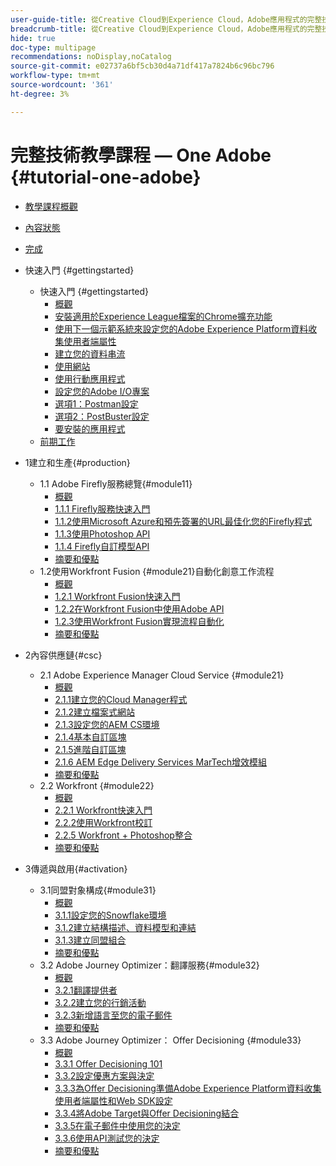 ```yaml
---
user-guide-title: 從Creative Cloud到Experience Cloud，Adobe應用程式的完整技術教學課程
breadcrumb-title: 從Creative Cloud到Experience Cloud，Adobe應用程式的完整技術教學課程
hide: true
doc-type: multipage
recommendations: noDisplay,noCatalog
source-git-commit: e02737a6bf5cb30d4a71df417a7824b6c96bc796
workflow-type: tm+mt
source-wordcount: '361'
ht-degree: 3%

---
```



# 完整技術教學課程 — One Adobe {#tutorial-one-adobe}

+ [教學課程概觀](/help/tutorial-one-adobe/overview.md)
+ [內容狀態](/help/tutorial-one-adobe/status.md)
+ [完成](/help/tutorial-one-adobe/completion.md)

+ 快速入門 {#gettingstarted}
   + 快速入門 {#gettingstarted}
      + [概觀](/help/tutorial-one-adobe/modules/getting-started/gettingstarted/getting-started.md)
      + [安裝適用於Experience League檔案的Chrome擴充功能](/help/tutorial-one-adobe/modules/getting-started/gettingstarted/ex1.md)
      + [使用下一個示範系統來設定您的Adobe Experience Platform資料收集使用者端屬性](/help/tutorial-one-adobe/modules/getting-started/gettingstarted/ex2.md)
      + [建立您的資料串流](/help/tutorial-one-adobe/modules/getting-started/gettingstarted/ex3.md)
      + [使用網站](/help/tutorial-one-adobe/modules/getting-started/gettingstarted/ex4.md)
      + [使用行動應用程式](/help/tutorial-one-adobe/modules/getting-started/gettingstarted/ex5.md)
      + [設定您的Adobe I/O專案](/help/tutorial-one-adobe/modules/getting-started/gettingstarted/ex6.md)
      + [選項1：Postman設定](/help/tutorial-one-adobe/modules/getting-started/gettingstarted/ex7.md)
      + [選項2：PostBuster設定](/help/tutorial-one-adobe/modules/getting-started/gettingstarted/ex8.md)
      + [要安裝的應用程式](/help/tutorial-one-adobe/modules/getting-started/gettingstarted/ex9.md)
   + [前期工作](/help/tutorial-one-adobe/prework.md)

+ 1建立和生產{#production}
   + 1.1 Adobe Firefly服務總覽{#module11}
      + [概觀](/help/tutorial-one-adobe/modules/creative-cloud/module1.1/firefly-services.md)
      + [1.1.1 Firefly服務快速入門](/help/tutorial-one-adobe/modules/creative-cloud/module1.1/ex1.md)
      + [1.1.2使用Microsoft Azure和預先簽署的URL最佳化您的Firefly程式](/help/tutorial-one-adobe/modules/creative-cloud/module1.1/ex2.md)
      + [1.1.3使用Photoshop API](/help/tutorial-one-adobe/modules/creative-cloud/module1.1/ex3.md)
      + [1.1.4 Firefly自訂模型API](/help/tutorial-one-adobe/modules/creative-cloud/module1.1/ex4.md)
      + [摘要和優點](/help/tutorial-one-adobe/modules/creative-cloud/module1.1/summary.md)
   + 1.2使用Workfront Fusion {#module21}自動化創意工作流程
      + [概觀](/help/tutorial-one-adobe/modules/creative-cloud/module1.2/automation.md)
      + [1.2.1 Workfront Fusion快速入門](/help/tutorial-one-adobe/modules/creative-cloud/module1.2/ex1.md)
      + [1.2.2在Workfront Fusion中使用Adobe API](/help/tutorial-one-adobe/modules/creative-cloud/module1.2/ex2.md)
      + [1.2.3使用Workfront Fusion實現流程自動化](/help/tutorial-one-adobe/modules/creative-cloud/module1.2/ex3.md)
      + [摘要和優點](/help/tutorial-one-adobe/modules/creative-cloud/module1.2/summary.md)

+ 2內容供應鏈{#csc}
   + 2.1 Adobe Experience Manager Cloud Service {#module21}
      + [概觀](/help/tutorial-one-adobe/modules/csc/module2.1/aemcs.md)
      + [2.1.1建立您的Cloud Manager程式](/help/tutorial-one-adobe/modules/csc/module2.1/ex1.md)
      + [2.1.2建立檔案式網站](/help/tutorial-one-adobe/modules/csc/module2.1/ex2.md)
      + [2.1.3設定您的AEM CS環境](/help/tutorial-one-adobe/modules/csc/module2.1/ex3.md)
      + [2.1.4基本自訂區塊](/help/tutorial-one-adobe/modules/csc/module2.1/ex4.md)
      + [2.1.5進階自訂區塊](/help/tutorial-one-adobe/modules/csc/module2.1/ex5.md)
      + [2.1.6 AEM Edge Delivery Services MarTech增效模組](/help/tutorial-one-adobe/modules/csc/module2.1/ex6.md)
      + [摘要和優點](/help/tutorial-one-adobe/modules/csc/module2.1/summary.md)
   + 2.2 Workfront {#module22}
      + [概觀](/help/tutorial-one-adobe/modules/csc/module2.2/workfront.md)
      + [2.2.1 Workfront快速入門](/help/tutorial-one-adobe/modules/csc/module2.2/ex1.md)
      + [2.2.2使用Workfront校訂](/help/tutorial-one-adobe/modules/csc/module2.2/ex2.md)
      + [2.2.5 Workfront + Photoshop整合](/help/tutorial-one-adobe/modules/csc/module2.2/ex5.md)
      + [摘要和優點](/help/tutorial-one-adobe/modules/csc/module2.2/summary.md)

+ 3傳遞與啟用{#activation}
   + 3.1同盟對象構成{#module31}
      + [概觀](/help/tutorial-one-adobe/modules/uce/module3.1/fac.md)
      + [3.1.1設定您的Snowflake環境](/help/tutorial-one-adobe/modules/uce/module3.1/ex1.md)
      + [3.1.2建立結構描述、資料模型和連結](/help/tutorial-one-adobe/modules/uce/module3.1/ex2.md)
      + [3.1.3建立同盟組合](/help/tutorial-one-adobe/modules/uce/module3.1/ex3.md)
      + [摘要和優點](/help/tutorial-one-adobe/modules/uce/module3.1/summary.md)
   + 3.2 Adobe Journey Optimizer：翻譯服務{#module32}
      + [概觀](/help/tutorial-one-adobe/modules/uce/module3.2/ajotranslationsvcs.md)
      + [3.2.1翻譯提供者](/help/tutorial-one-adobe/modules/uce/module3.2/ex1.md)
      + [3.2.2建立您的行銷活動](/help/tutorial-one-adobe/modules/uce/module3.2/ex2.md)
      + [3.2.3新增語言至您的電子郵件](/help/tutorial-one-adobe/modules/uce/module3.2/ex3.md)
      + [摘要和優點](/help/tutorial-one-adobe/modules/uce/module3.2/summary.md)
   + 3.3 Adobe Journey Optimizer： Offer Decisioning {#module33}
      + [概觀](/help/tutorial-one-adobe/modules/uce/module3.3/offer-decisioning.md)
      + [3.3.1 Offer Decisioning 101](/help/tutorial-one-adobe/modules/uce/module3.3/ex1.md)
      + [3.3.2設定優惠方案與決定](/help/tutorial-one-adobe/modules/uce/module3.3/ex2.md)
      + [3.3.3為Offer Decisioning準備Adobe Experience Platform資料收集使用者端屬性和Web SDK設定](/help/tutorial-one-adobe/modules/uce/module3.3/ex3.md)
      + [3.3.4將Adobe Target與Offer Decisioning結合](/help/tutorial-one-adobe/modules/uce/module3.3/ex4.md)
      + [3.3.5在電子郵件中使用您的決定](/help/tutorial-one-adobe/modules/uce/module3.3/ex5.md)
      + [3.3.6使用API測試您的決定](/help/tutorial-one-adobe/modules/uce/module3.3/ex6.md)
      + [摘要和優點](/help/tutorial-one-adobe/modules/uce/module3.3/summary.md)

